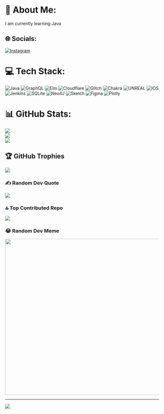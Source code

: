 # 💫 About Me:
I am currently learning Java<br>


## 🌐 Socials:
[![Instagram](https://img.shields.io/badge/Instagram-%23E4405F.svg?logo=Instagram&logoColor=white)](https://instagram.com/https://instagram.com/s1lshama) 

# 💻 Tech Stack:
![Java](https://img.shields.io/badge/java-%23ED8B00.svg?style=flat&logo=java&logoColor=white) ![GraphQL](https://img.shields.io/badge/-GraphQL-E10098?style=flat&logo=graphql&logoColor=white) ![Elm](https://img.shields.io/badge/Elm-60B5CC?style=flat&logo=elm&logoColor=white) ![Cloudflare](https://img.shields.io/badge/Cloudflare-F38020?style=flat&logo=Cloudflare&logoColor=white) ![Glitch](https://img.shields.io/badge/glitch-%233333FF.svg?style=flat&logo=glitch&logoColor=white) ![Chakra](https://img.shields.io/badge/chakra-%234ED1C5.svg?style=flat&logo=chakraui&logoColor=white) ![UNREAL](https://img.shields.io/badge/unreal-%2320232a.svg?style=flat&logo=unreal-engine&logoColor=white) ![IOS](https://img.shields.io/badge/IOS-%2320232a.svg?style=flat&logo=apple&logoColor=white) ![Jenkins](https://img.shields.io/badge/jenkins-%232C5263.svg?style=flat&logo=jenkins&logoColor=white) ![SQLite](https://img.shields.io/badge/sqlite-%2307405e.svg?style=flat&logo=sqlite&logoColor=white) 	![Neo4J](https://img.shields.io/badge/Neo4j-008CC1?style=flat&logo=neo4j&logoColor=white) ![Sketch](https://img.shields.io/badge/Sketch-FFB387?style=flat&logo=sketch&logoColor=black) 	![Figma](https://img.shields.io/badge/figma-%23F24E1E.svg?style=flat&logo=figma&logoColor=white) ![Plotly](https://img.shields.io/badge/Plotly-%233F4F75.svg?style=flat&logo=plotly&logoColor=white)
# 📊 GitHub Stats:
![](https://github-readme-stats.vercel.app/api?username=shama0031&theme=dark&hide_border=false&include_all_commits=false&count_private=false)<br/>
![](https://github-readme-streak-stats.herokuapp.com/?user=shama0031&theme=dark&hide_border=false)<br/>
![](https://github-readme-stats.vercel.app/api/top-langs/?username=shama0031&theme=dark&hide_border=false&include_all_commits=false&count_private=false&layout=compact)

## 🏆 GitHub Trophies
![](https://github-profile-trophy.vercel.app/?username=shama0031&theme=radical&no-frame=false&no-bg=true&margin-w=4)

### ✍️ Random Dev Quote
![](https://quotes-github-readme.vercel.app/api?type=vetical&theme=dark)

### 🔝 Top Contributed Repo
![](https://github-contributor-stats.vercel.app/api?username=shama0031&limit=5&theme=onedark&combine_all_yearly_contributions=true)

### 😂 Random Dev Meme
<img src="https://rm.up.railway.app/" width="512px"/>

---
[![](https://visitcount.itsvg.in/api?id=shama0031&icon=9&color=0)](https://visitcount.itsvg.in)

<!-- Proudly created with GPRM ( https://gprm.itsvg.in ) -->
